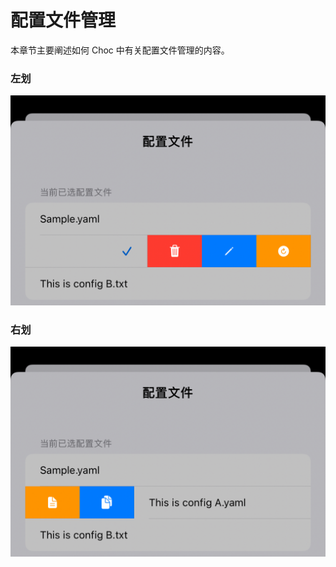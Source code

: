 # 配置文件管理

本章节主要阐述如何 Choc 中有关配置文件管理的内容。

### 左划

![从左到右分别为：删除、编辑、更新](../assets/config-swipe-left.png)

### 右划

![从左到右分别为：编辑名称、复制配置](../assets/config-swipe-right.png)
